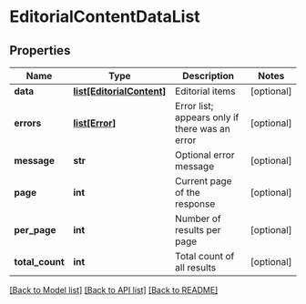 # EditorialContentDataList

## Properties
Name | Type | Description | Notes
------------ | ------------- | ------------- | -------------
**data** | [**list[EditorialContent]**](EditorialContent.md) | Editorial items | [optional] 
**errors** | [**list[Error]**](Error.md) | Error list; appears only if there was an error | [optional] 
**message** | **str** | Optional error message | [optional] 
**page** | **int** | Current page of the response | [optional] 
**per_page** | **int** | Number of results per page | [optional] 
**total_count** | **int** | Total count of all results | [optional] 

[[Back to Model list]](../README.md#documentation-for-models) [[Back to API list]](../README.md#documentation-for-api-endpoints) [[Back to README]](../README.md)


